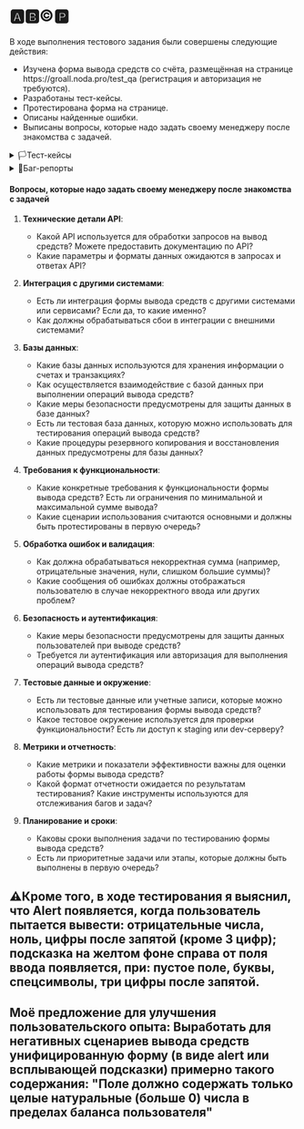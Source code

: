 # 🅰️🅱️©️🅿️
В ходе выполнения тестового задания были совершены следующие действия:

<ul>
<li>  Изучена форма вывода средств со счёта, размещённая на странице https://groall.noda.pro/test_qa (регистрация и авторизация не требуются). </li> 
<li>  Разработаны тест-кейсы. </li> 
<li>  Протестирована форма на странице.</li> 
<li>  Описаны найденные ошибки.</li> 
<li>  Выписаны вопросы, которые надо задать своему менеджеру после знакомства с задачей. </li> 
</ul>


<details>
<summary>🏳️Тест-кейсы</summary>

#### Проект: https://groall.noda.pro/test_qa 
##### Дата: 19.06.2024
##### Тестировщик: Леонид
##### Предусловия: (1) Регистрация и авторизация не требуются (2) баланс 122000 токенов (3) 100 токенов = 1 коин (4) Пользователь перешел на веб-страницу проекта

| ID | Заголовок | Шаги | Ожидаемый результат |
|:--:|:---------:|:-----|:-------------------:|
| 1 | Вывод валидного количества средств со счета пользователя | 1. В поле ввода ввести валидное значение для списания<br> 1.1 Ввести "1"<br> 1.2 Ввести 122000<br> 2. Нажать на кнопку "Вывести" | В верхней части экрана появился alert: "Токены списаны, всего списано (сумма ввода), осталось (остаток)" |
| 2 | Автоматическая очистка поля ввода после успешного вывода средств | 1. В поле ввода ввести "100"<br> 2. Нажать на кнопку "Вывести" | 1. В верхней части экрана появился alert: "Токены списаны, всего списано 100, осталось 121900"<br> 2. Поле ввода суммы автоматически очистилось |
| 3 | Правильность пересчета коинов в токены при выводе средств со счета пользователя | 1. В поле ввода ввести 1 коин<br> 2. Нажать на кнопку "Вывести"<br> 3. Удостовериться, что баланс уменьшился на 100 токенов | В верхней части экрана появился alert: "Токены списаны, всего списано 100, осталось 121900" |
| 4 | Корректность работы чекбокса "Вывести всё" при выводе средств со счета пользователя | 1. Отметить чекбокс рядом с надписью "Вывести всё"<br> 2. Удостовериться, что баланс коинов в поле ввода совпадает с балансом пользователя в токенах в соотношении 1 к 100<br> 3. Нажать на кнопку "Вывести" | 1. Баланс в поле ввода эквавалентен балансу пользователя в соотношении 1 к 100 (конвертация токенов в коины произошла)<br> 2. В верхней части экрана появился alert: "Токены списаны, всего списано 122000, осталось 0" |
| 5 | Изменение суммы вывода после нажатия чекбокса "Вывести всё" | 1. Отметить чекбокс рядом с надписью "Вывести всё"<br> 2. Уменьшить сумму вывода на 100 и ввести "121900"<br> 3. Нажать на кнопку "Вывести" | 1. После изменения суммы вывода чекбокс с "Вывести всё" автоматически снят<br> 2. В верхней части экрана появился alert: "Токены списаны, всего списано 121900, осталось 100" |
| 6 | Вывод валидного количества средств нажатием на клавиатуре клавиши "Enter" | 1. В поле ввода ввести "100"<br> 2. На клавиатуре нажать на клавишу "Enter" | Страница не отреагировала, ничего не произошло |
| 7 | Вывод "0" токенов | 1. В поле ввода ввести "0"<br> 2. Нажать на кнопку "Вывести" | В верхней части экрана появился alert: "Введеное кол-во коинов должно быть больше 0" |
| 8 | Вывод отрицательного количества токенов | 1. В поле ввода ввести "-1"<br> 2. Нажать на кнопку "Вывести" | В верхней части экрана появился alert: "Введеное кол-во коинов должно быть больше 0" |
| 9 | Вывод суммы токенов сверх лимита | 1. В поле ввода ввести "122001"<br> 2. Нажать на кнопку "Вывести" | В верхней части экрана появился alert: "Введеное кол-во коинов не должно превышать сумму баланса пользователя" |
| 10 | Вывод средств при пустом поле ввода | 1. Поле ввода оставить пустым<br> 2. Нажать на кнопку "Вывести" | Справа от поля ввода повилась подсказка на желтом фоне: "Поле обязательно для заполнения" |
| 11 | Вывод средств при вводе латиницы | 1. В поле ввода ввести "Hello"<br> 2. Нажать на кнопку "Вывести" | Справа от поля ввода повилась подсказка на желтом фоне: "Поле должно содержать только цифры!" |
| 12 | Вывод средств при вводе кириллицы | 1. В поле ввода ввести "Привет"<br> 2. Нажать на кнопку "Вывести" | Справа от поля ввода повилась подсказка на желтом фоне: "Поле должно содержать только цифры!" |
| 13 | Вывод средств при вводе спецсимволов | 1. В поле ввода ввести "@#%"<br> 2. Нажать на кнопку "Вывести" | Справа от поля ввода повилась подсказка на желтом фоне: "Поле должно содержать только цифры!" |
| 14 | Вывод средств при вводе цифр и точки "." | 1. В поле ввода ввести "100."<br> 2. Нажать на кнопку "Вывести" | Справа от поля ввода повилась подсказка на желтом фоне: "Поле должно содержать только цифры!" |
| 15 | Вывод средств при вводе цифр и запятой "," | 1. В поле ввода ввести "100,"<br> 2. Нажать на кнопку "Вывести"> | Справа от поля ввода повилась подсказка на желтом фоне: "Поле должно содержать только цифры!" |
| 16 | Вывод средств при вводе числа, разделенного точкой "." | 1. В поле ввода ввести "100.1"<br> 2. Нажать на кнопку "Вывести" | Справа от поля ввода повилась подсказка на желтом фоне: "Поле должно содержать только цифры!" |
| 17 | Вывод средств при вводе числа, разделенного запятой "," | 1. В поле ввода ввести "100,1"<br> 2. Нажать на кнопку "Вывести" | Справа от поля ввода повилась подсказка на желтом фоне: "Поле должно содержать только цифры!" |
| 18 | Вывод средств при вводе цифр и латиницы | 1. В поле ввода ввести "100Hello"<br> 2. Нажать на кнопку "Вывести" | Справа от поля ввода повилась подсказка на желтом фоне: "Поле должно содержать только цифры!" |

</details>
   
<details>
<summary>🚩Баг-репорты</summary>
   
#### Проект: https://groall.noda.pro/test_qa 
#### Окружение: Google Chrome Version 126.0.6478.62 (Official Build) (64-bit)
##### Дата: 20.06.2024
##### Тестировщик: Леонид
##### Предусловия: (1) Регистрация и авторизация не требуются (2) баланс 122000 токенов (3) 100 токенов = 1 коин (4) Пользователь осуществил переход на страницу вывода средств со счета

| ID | Заголовок | Важность  | Срочность | Статус | Описание | Приложения |
|:--:|:---------:|:---------:|:---------:|:-----: |:--------:| :--------: |
| 1 | Поле ввода суммы не очистилось автоматически после успешного вывода средств | Высокая | Высокая | Открыт | **STR:** 1. В поле ввода ввести "100"<br> 2. Нажать на кнопку "Вывести"<br> **AR**: 1. В верхней части экрана появился alert: "Токены списаны, всего списано 100, осталось 121900"<br> 2.Поле ввода суммы не очистилось автоматически <br>**ER:** 1. В верхней части экрана появился alert: "Токены списаны, всего списано 100, осталось 121900"<br> 2. Поле ввода суммы автоматически очистилось | Медиафайлы, лог.har | 
| 2 | Неработоспособность функции пересчета коинов в токены при выводе средств со счета | Высокая | Обычная | Открыт | **STR:** 1. В поле ввода ввести 1 коин<br> 2. Нажать на кнопку "Вывести"<br> 3. Удостовериться, что баланс уменьшился на 100 токенов<br> **AR**: В верхней части экрана появился alert: "Токены списаны, всего списано 1, осталось 121999"<br>**ER:** В верхней части экрана появился alert: "Токены списаны, всего списано 100, осталось 121900" | Медиафайлы, лог.har | 
| 3 | Некорректное отображение суммы вывода при проставлении чекбокса "Вывести всё" | Сердняя | Обычная | Открыт | **STR:** 1. Отметить чекбокс рядом с надписью "Вывести всё"<br> 2. Удостовериться, что баланс коинов в поле ввода совпадает с балансом пользователя в токенах в соотношении 1 к 100<br> 3. Нажать на кнопку "Вывести"<br> **AR**: 1. Баланс в поле ввода дублирует значение баланса пользователя (конвертация токенов в коины не произошла)<br> 2. В верхней части экрана появился alert: "Токены списаны, всего списано 122000, осталось 0"<br>**ER:** 1. Баланс в поле ввода эквавалентен балансу пользователя в соотношении 1 к 100 (конвертация токенов в коины произошла)<br> 2. В верхней части экрана появился alert: "Токены списаны, всего списано 122000, осталось 0" | Медиафайлы, лог.har | 
| 4 | Чекбокс с "Вывести всё" не снимается автоматически при изменении суммы вывода | Высокая | Обычная | Открыт | **STR:** 1. Отметить чекбокс рядом с надписью "Вывести всё"<br> 2. Уменьшить сумму вывода на 100 и ввести "121900"<br> **AR**: После изменения суммы вывода чекбокс с "Вывести всё" не снялся автоматически<br>**ER:** После изменения суммы вывода чекбокс с "Вывести всё" снялся автоматически | Медиафайлы, лог.har | 
| 5 | Перезагрузка страницы при нажатии на клавиатуре клавиши "Enter" и валидной сумме в поле ввода | Высокая | Высокая | Открыт | **STR:** 1. В поле ввода ввести "100"<br> 2. На клавиатуре нажать на клавишу "Enter"<br> **AR**: Страница перезагрузилась, url изменился с "https://groall.noda.pro/test_qa" на "https://groall.noda.pro/test_qa?secret=2d%24JHjqml%3D&value=100" поле ввода очистилось<br>**ER:** Страница не отреагировала, ничего не произошло | Медиафайлы, лог.har |
| 6 | Успешная транзакция при выводе суммы сверх лимита баланса пользователя | Критическая | Наивысшая | Открыт | **STR:** 1. В поле ввода ввести "122001"<br> 2. Нажать на кнопку "Вывести"<br> **AR**: В верхней части экрана появился alert: "Токены списаны, всего списано 122001, осталось -1"<br>**ER:** В верхней части экрана появился alert: "Введеное кол-во коинов не должно превышать сумму баланса пользователя" | Медиафайлы, лог.har |
| 7 | Успешная транзакция при выводе нецелого числа (используя символ точка ".") | Высокая | Обычная | Открыт | **STR:** 1. В поле ввода ввести "100.1"<br> 2. Нажать на кнопку "Вывести"<br> **AR**: В верхней части экрана появился alert: "Токены списаны, всего списано 100.1, осталось 121899.9"<br>**ER:** Справа от поля ввода повилась подсказка на желтом фоне: "Поле должно содержать только цифры!" | Медиафайлы, лог.har | 
| 8 | Замена подсказки справа от поля ввода на alert в верхней части экрана при вводе 3-х значного числа после запятой "," | Низкая | Низкая | Открыт | **STR:** 1. В поле ввода ввести "100,123"<br> 2. Нажать на кнопку "Вывести"<br> **AR**: В верхней части экрана появился alert: "Введеное кол-во коинов не является числом!"<br>**ER:** Справа от поля ввода повилась подсказка на желтом фоне: "Поле должно содержать только цифры!" | Медиафайлы, лог.har | 

</details>

#### Вопросы, которые надо задать своему менеджеру после знакомства с задачей

1. **Технические детали API**:
   - Какой API используется для обработки запросов на вывод средств? Можете предоставить документацию по API?
   - Какие параметры и форматы данных ожидаются в запросах и ответах API?
  
2. **Интеграция с другими системами**:
   - Есть ли интеграция формы вывода средств с другими системами или сервисами? Если да, то какие именно?
   - Как должны обрабатываться сбои в интеграции с внешними системами?
  
3. **Базы данных**:
   - Какие базы данных используются для хранения информации о счетах и транзакциях?
   - Как осуществляется взаимодействие с базой данных при выполнении операций вывода средств?
   - Какие меры безопасности предусмотрены для защиты данных в базе данных?
   - Есть ли тестовая база данных, которую можно использовать для тестирования операций вывода средств?
   - Какие процедуры резервного копирования и восстановления данных предусмотрены для базы данных?

4. **Требования к функциональности**:
   - Какие конкретные требования к функциональности формы вывода средств? Есть ли ограничения по минимальной и максимальной сумме вывода?
   - Какие сценарии использования считаются основными и должны быть протестированы в первую очередь?

5. **Обработка ошибок и валидация**:
   - Как должна обрабатываться некорректная сумма (например, отрицательные значения, нули, слишком большие суммы)?
   - Какие сообщения об ошибках должны отображаться пользователю в случае некорректного ввода или других проблем?

6. **Безопасность и аутентификация**:
   - Какие меры безопасности предусмотрены для защиты данных пользователей при выводе средств?
   - Требуется ли аутентификация или авторизация для выполнения операций вывода средств?

7. **Тестовые данные и окружение**:
   - Есть ли тестовые данные или учетные записи, которые можно использовать для тестирования формы вывода средств?
   - Какое тестовое окружение используется для проверки функциональности? Есть ли доступ к staging или dev-серверу?

8. **Метрики и отчетность**:
   - Какие метрики и показатели эффективности важны для оценки работы формы вывода средств?
   - Какой формат отчетности ожидается по результатам тестирования? Какие инструменты используются для отслеживания багов и задач?

9. **Планирование и сроки**:
   - Каковы сроки выполнения задачи по тестированию формы вывода средств?
   - Есть ли приоритетные задачи или этапы, которые должны быть выполнены в первую очередь?

## ⚠️Кроме того, в ходе тестирования я выяснил, что Alert появляется, когда пользователь пытается вывести: отрицательные числа, ноль, цифры после запятой (кроме 3 цифр); подсказка на желтом фоне справа от поля ввода появляется, при: пустое поле, буквы, спецсимволы, три цифры после запятой.

## Моё предложение для улучшения пользовательского опыта: Выработать для негативных сценариев вывода средств унифицированную форму (в виде alert или всплывающей подсказки) примерно такого содержания: "Поле должно содержать только целые натуральные (больше 0) числа в пределах баланса пользователя"




